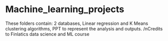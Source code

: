 # Machine_learning_projects
These folders contain: 2 databases, Linear regression and K Means clustering algorithms, PPT to represent the analysis and outputs.
/nCredits to Finlatics data science and ML course

